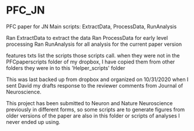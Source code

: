 # PFC_JN
PFC paper for JN
Main scripts: ExtractData, ProcessData, RunAnalysis

Ran ExtractData to extract the data
Ran ProcessData for early level processing
Ran RunAnalysis for all analysis for the current paper version

features txts list the scripts those scripts call.
when they were not in the PFCpaperscripts folder of my dropbox,
I have copied them from other folders they were in to this 'Helper_scripts' folder

This was last backed up from dropbox and organized on 10/31/2020 
when I sent David my drafts response to the reviewer comments from Journal of Neuroscience.

This project has been submitted to Neuron and Nature Neuroscience previously in different forms, 
so some scripts are to generate figures from older versions of the paper are also in this folder 
or scripts of analyses I never ended up using.
